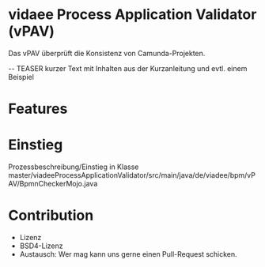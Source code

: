 # vidaee Process Application Validator (vPAV)
Das vPAV überprüft die Konsistenz von Camunda-Projekten. 

-- TEASER
kurzer Text mit Inhalten aus der Kurzanleitung und evtl. einem Beispiel

# Features


# Einstieg
Prozessbeschreibung/Einstieg in Klasse
master/viadeeProcessApplicationValidator/src/main/java/de/viadee/bpm/vPAV/BpmnCheckerMojo.java

# Contribution
- Lizenz
- BSD4-Lizenz
- Austausch: Wer mag kann uns gerne einen Pull-Request schicken.
